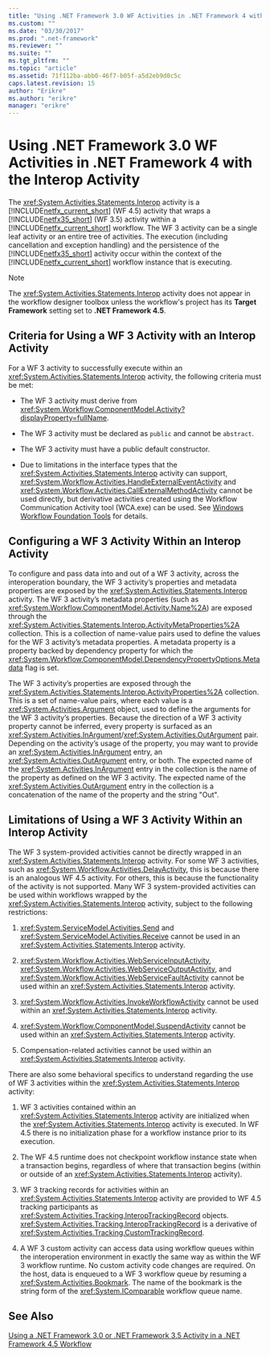 ```yaml
---
title: "Using .NET Framework 3.0 WF Activities in .NET Framework 4 with the Interop Activity"
ms.custom: ""
ms.date: "03/30/2017"
ms.prod: ".net-framework"
ms.reviewer: ""
ms.suite: ""
ms.tgt_pltfrm: ""
ms.topic: "article"
ms.assetid: 71f112ba-abb0-46f7-b05f-a5d2eb9d0c5c
caps.latest.revision: 15
author: "Erikre"
ms.author: "erikre"
manager: "erikre"
---
```

# Using .NET Framework 3.0 WF Activities in .NET Framework 4 with the Interop Activity
The <xref:System.Activities.Statements.Interop> activity is a [!INCLUDE[netfx_current_short](../../../includes/netfx-current-short-md.md)] (WF 4.5) activity that wraps a [!INCLUDE[netfx35_short](../../../includes/netfx35-short-md.md)] (WF 3.5) activity within a [!INCLUDE[netfx_current_short](../../../includes/netfx-current-short-md.md)] workflow. The WF 3 activity can be a single leaf activity or an entire tree of activities. The execution (including cancellation and exception handling) and the persistence of the [!INCLUDE[netfx35_short](../../../includes/netfx35-short-md.md)] activity occur within the context of the [!INCLUDE[netfx_current_short](../../../includes/netfx-current-short-md.md)] workflow instance that is executing.  
  
> [!NOTE]
>  The <xref:System.Activities.Statements.Interop> activity does not appear in the workflow designer toolbox unless the workflow's project has its **Target Framework** setting set to **.NET Framework 4.5**.  
  
## Criteria for Using a WF 3 Activity with an Interop Activity  
 For a WF 3 activity to successfully execute within an <xref:System.Activities.Statements.Interop> activity, the following criteria must be met:  
  
-   The WF 3 activity must derive from <xref:System.Workflow.ComponentModel.Activity?displayProperty=fullName>.  
  
-   The WF 3 activity must be declared as `public` and cannot be `abstract`.  
  
-   The WF 3 activity must have a public default constructor.  
  
-   Due to limitations in the interface types that the <xref:System.Activities.Statements.Interop> activity can support, <xref:System.Workflow.Activities.HandleExternalEventActivity> and <xref:System.Workflow.Activities.CallExternalMethodActivity> cannot be used directly, but derivative activities created using the Workflow Communication Activity tool (WCA.exe) can be used. See [Windows Workflow Foundation Tools](http://go.microsoft.com/fwlink/?LinkId=178889) for details.  
  
## Configuring a WF 3 Activity Within an Interop Activity  
 To configure and pass data into and out of a WF 3 activity, across the interoperation boundary, the WF 3 activity’s properties and metadata properties are exposed by the <xref:System.Activities.Statements.Interop> activity. The WF 3 activity’s metadata properties (such as <xref:System.Workflow.ComponentModel.Activity.Name%2A>) are exposed through the <xref:System.Activities.Statements.Interop.ActivityMetaProperties%2A> collection. This is a collection of name-value pairs used to define the values for the WF 3 activity’s metadata properties. A metadata property is a property backed by dependency property for which the <xref:System.Workflow.ComponentModel.DependencyPropertyOptions.Metadata> flag is set.  
  
 The WF 3 activity’s properties are exposed through the <xref:System.Activities.Statements.Interop.ActivityProperties%2A> collection. This is a set of name-value pairs, where each value is a <xref:System.Activities.Argument> object, used to define the arguments for the WF 3 activity’s properties. Because the direction of a WF 3 activity property cannot be inferred, every property is surfaced as an <xref:System.Activities.InArgument>/<xref:System.Activities.OutArgument> pair. Depending on the activity’s usage of the property, you may want to provide an <xref:System.Activities.InArgument> entry, an <xref:System.Activities.OutArgument> entry, or both. The expected name of the <xref:System.Activities.InArgument> entry in the collection is the name of the property as defined on the WF 3 activity. The expected name of the <xref:System.Activities.OutArgument> entry in the collection is a concatenation of the name of the property and the string "Out".  
  
## Limitations of Using a WF 3 Activity Within an Interop Activity  
 The WF 3 system-provided activities cannot be directly wrapped in an <xref:System.Activities.Statements.Interop> activity. For some WF 3 activities, such as <xref:System.Workflow.Activities.DelayActivity>, this is because there is an analogous WF 4.5 activity. For others, this is because the functionality of the activity is not supported. Many WF 3 system-provided activities can be used within workflows wrapped by the <xref:System.Activities.Statements.Interop> activity, subject to the following restrictions:  
  
1.  <xref:System.ServiceModel.Activities.Send> and <xref:System.ServiceModel.Activities.Receive> cannot be used in an <xref:System.Activities.Statements.Interop> activity.  
  
2.  <xref:System.Workflow.Activities.WebServiceInputActivity>, <xref:System.Workflow.Activities.WebServiceOutputActivity>, and <xref:System.Workflow.Activities.WebServiceFaultActivity> cannot be used within an <xref:System.Activities.Statements.Interop> activity.  
  
3.  <xref:System.Workflow.Activities.InvokeWorkflowActivity> cannot be used within an <xref:System.Activities.Statements.Interop> activity.  
  
4.  <xref:System.Workflow.ComponentModel.SuspendActivity> cannot be used within an <xref:System.Activities.Statements.Interop> activity.  
  
5.  Compensation-related activities cannot be used within an <xref:System.Activities.Statements.Interop> activity.  
  
 There are also some behavioral specifics to understand regarding the use of WF 3 activities within the <xref:System.Activities.Statements.Interop> activity:  
  
1.  WF 3 activities contained within an <xref:System.Activities.Statements.Interop> activity are initialized when the <xref:System.Activities.Statements.Interop> activity is executed. In WF 4.5 there is no initialization phase for a workflow instance prior to its execution.  
  
2.  The WF 4.5 runtime does not checkpoint workflow instance state when a transaction begins, regardless of where that transaction begins (within or outside of an <xref:System.Activities.Statements.Interop> activity).  
  
3.  WF 3 tracking records for activities within an <xref:System.Activities.Statements.Interop> activity are provided to WF 4.5 tracking participants as <xref:System.Activities.Tracking.InteropTrackingRecord> objects. <xref:System.Activities.Tracking.InteropTrackingRecord> is a derivative of <xref:System.Activities.Tracking.CustomTrackingRecord>.  
  
4.  A WF 3 custom activity can access data using workflow queues within the interoperation environment in exactly the same way as within the WF 3 workflow runtime. No custom activity code changes are required. On the host, data is enqueued to a WF 3 workflow queue by resuming a <xref:System.Activities.Bookmark>. The name of the bookmark is the string form of the <xref:System.IComparable> workflow queue name.  
  
## See Also  
 [Using a .NET Framework 3.0 or .NET Framework 3.5 Activity in a .NET Framework 4.5 Workflow](../../../docs/framework/windows-workflow-foundation/samples/using-a-net-3-0-or-net-3-5-activity-in-a-net-4-5-workflow.md)
